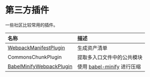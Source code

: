 # 第三方插件

一些社区比较常用的插件。

| 名称 | 描述 |
| :--- | :--- |
| [WebpackManifestPlugin](Plugins/WebpackManifestPlugin.md) | 生成资产清单 |
| CommonsChunkPlugin | 提取多入口文件中的公共模块 |
| [BabelMinifyWebpackPlugin](/Plugins/third-party/BabelMinifyWebpackPlugin.md) | 使用 [babel-minify](https://github.com/babel/minify) 进行压缩 |



